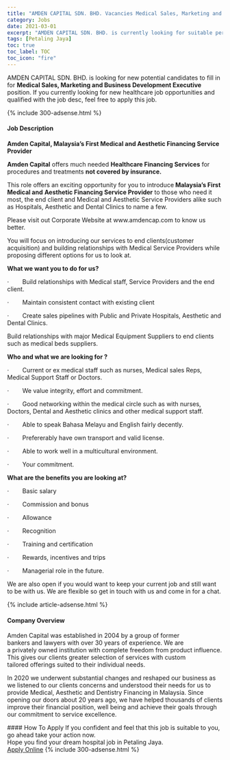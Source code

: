 ```yaml
---
title: "AMDEN CAPITAL SDN. BHD. Vacancies Medical Sales, Marketing and Business Development Executive" 
category: Jobs 
date: 2021-03-01 
excerpt: "AMDEN CAPITAL SDN. BHD. is currently looking for suitable person to fill in the Medical Sales, Marketing and Business Development Executive which positioned at Petaling Jaya" 
tags: [Petaling Jaya] 
toc: true 
toc_label: TOC 
toc_icon: "fire" 
--- 
```


<p>AMDEN CAPITAL SDN. BHD. is looking for new potential candidates to fill in for <b>Medical Sales, Marketing and Business Development Executive</b> position. If you currently looking for new healthcare job opportunities and qualified with the job desc, feel free to apply this job.
</p>{% include 300-adsense.html %} 
<div><div><h4>Job Description</h4></div><div><div><span><div><p><strong>Amden Capital, Malaysia&#8217;s First Medical and Aesthetic Financing Service Provider</strong></p><p><strong>Amden Capital</strong> offers much needed <strong>Healthcare Financing&#160;Services</strong> for procedures and treatments <strong>not covered by insurance.</strong></p><p>This role offers an exciting opportunity for you to introduce<strong> Malaysia&#8217;s First Medical and</strong> <strong>Aesthetic Financing Service Provider</strong> to those who need it most, the end client and Medical and Aesthetic Service Providers alike such as Hospitals, Aesthetic and Dental Clinics to name a few.</p><p>Please visit out Corporate Website at www.amdencap.com to know us better.</p><p>You will focus on introducing our services to end clients(customer acquisition) and building relationships with Medical Service Providers while proposing different options for us to look at.</p><p><strong>What we want you to do for us?</strong></p><p>&#183;&#160;&#160;&#160;&#160;&#160;&#160;&#160;&#160;Build relationships with Medical staff, Service Providers and the end client.</p><p>&#183;&#160;&#160;&#160;&#160;&#160;&#160;&#160;&#160;Maintain consistent contact with existing client</p><p>&#183;&#160;&#160;&#160;&#160;&#160;&#160;&#160;&#160;Create sales pipelines with Public and Private Hospitals, Aesthetic and Dental Clinics.</p><p>Build relationships with major Medical Equipment Suppliers to end clients such as medical beds suppliers.</p><p><strong>Who and what we are looking for ?</strong></p><p>&#183;&#160;&#160;&#160;&#160;&#160;&#160;&#160;&#160;Current or ex medical staff such as nurses, Medical sales Reps, Medical Support Staff or Doctors.</p><p>&#183;&#160;&#160;&#160;&#160;&#160;&#160;&#160;&#160;We value integrity, effort and commitment.</p><p>&#183;&#160;&#160;&#160;&#160;&#160;&#160;&#160;&#160;Good networking within the medical circle such as with nurses, Doctors, Dental and Aesthetic clinics and other medical support staff.</p><p>&#183;&#160;&#160;&#160;&#160;&#160;&#160;&#160;&#160;Able to speak Bahasa Melayu and English fairly decently.</p><p>&#183;&#160;&#160;&#160;&#160;&#160;&#160;&#160;&#160;Prefererably have own transport and valid license.</p><p>&#183;&#160;&#160;&#160;&#160;&#160;&#160;&#160;&#160;Able to work well in a multicultural environment.</p><p>&#183;&#160;&#160;&#160;&#160;&#160;&#160;&#160;&#160;Your commitment.</p><p><strong>What are the benefits you are looking at?</strong></p><p>&#183;&#160;&#160;&#160;&#160;&#160;&#160;&#160;&#160;Basic salary</p><p>&#183;&#160;&#160;&#160;&#160;&#160;&#160;&#160;&#160;Commission and bonus</p><p>&#183;&#160;&#160;&#160;&#160;&#160;&#160;&#160;&#160;Allowance</p><p>&#183;&#160;&#160;&#160;&#160;&#160;&#160;&#160;&#160;Recognition</p><p>&#183;&#160;&#160;&#160;&#160;&#160;&#160;&#160;&#160;Training and certification</p><p>&#183;&#160;&#160;&#160;&#160;&#160;&#160;&#160;&#160;Rewards, incentives and trips</p><p>&#183;&#160;&#160;&#160;&#160;&#160;&#160;&#160;&#160;Managerial role in the future.</p><p>We are also open if you would want to keep your current job and still want to be with us. We are flexible so get in touch with us and come in for a chat.</p></div></span></div></div></div> 
{% include article-adsense.html %} 
<div><div><h4>Company Overview</h4></div><div><div><span><div><p>Amden&#160;Capital&#160;was established in 2004 by a group of former bankers&#160;and&#160;lawyers&#160;with over 30 years of experience.&#160;We are a&#160;privately&#160;owned&#160;institution&#160;with&#160;complete&#160;freedom from product influence. This&#160;gives&#160;our clients&#160;greater selection of services&#160;with&#160;custom tailored&#160;offerings suited&#160;to their individual needs.&#160;</p><p>In 2020 we underwent substantial changes and&#160;reshaped our business as we listened to our&#160;clients&#160;concerns&#160;and understood their&#160;needs for us&#160;to provide&#160;Medical, Aesthetic&#160;and&#160;Dentistry Financing in Malaysia. Since opening&#160;our doors&#160;about 20 years ago, we have helped thousands of&#160;clients improve their financial position,&#160;well being&#160;and&#160;achieve their goals through our commitment to service excellence.&#160;</p></div></span></div></div></div> 
#### How To Apply 
If you confident and feel that this job is suitable to you, go ahead take your action now. <br/> 
Hope you find your dream hospital job in Petaling Jaya. <br/> 
<a href="https://www.jobstreet.com.my/en/job/medical-sales-marketing-and-business-development-executive-4493182?jobId=jobstreet-my-job-4493182" class="btn btn--warning" target="_blank" rel="nofollow noopenner">Apply Online</a> 
{% include 300-adsense.html %} 